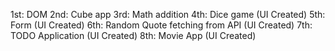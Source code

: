 1st: DOM
2nd: Cube app
3rd: Math addition 
4th: Dice game (UI Created)
5th: Form (UI Created)
6th: Random Quote fetching from API (UI Created)
7th: TODO Application  (UI Created)
8th: Movie App (UI Created)